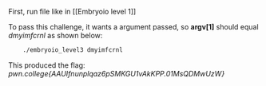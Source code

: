 First, run file like in [[Embryoio level 1]]

To pass this challenge, it wants a argument passed, so **argv[1]** should equal *dmyimfcrnl* as shown below:
```bash
	./embryoio_level3 dmyimfcrnl
```

This produced the flag:
	*pwn.college{AAUIfnunplqaz6pSMKGU1vAkKPP.01MsQDMwUzW}*